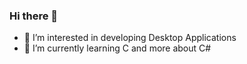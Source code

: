 ### Hi there 👋
- 👀 I’m interested in developing Desktop Applications
- 🌱 I’m currently learning C and more about C#
<!---
ElectricPixel234/ElectricPixel234 is a ✨ special ✨ repository because its `README.md` (this file) appears on your GitHub profile.
You can click the Preview link to take a look at your changes.
--->
